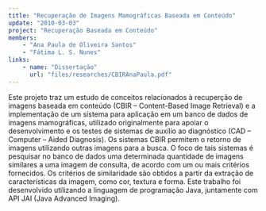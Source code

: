 ```yaml
---
title: "Recuperação de Imagens Mamográficas Baseada em Conteúdo"
update: "2010-03-03"
project: "Recuperação Baseada em Conteúdo"
members:
    - "Ana Paula de Oliveira Santos"
    - "Fátima L. S. Nunes"
links:
    - name: "Dissertação"
      url: "files/researches/CBIRAnaPaula.pdf"
---
```

Este projeto traz um estudo de conceitos relacionados à recuperção de imagens baseada em conteúdo (CBIR – Content-Based Image Retrieval) e a implementação de um sistema para aplicação em um banco de dados de imagens mamográficas, utilizado originalmente para apoiar o desenvolvimento e os testes de sistemas de auxílio ao diagnóstico (CAD – Computer – Aided Diagnosis). Os sistemas CBIR permitem o retorno de imagens utilizando outras imagens para a busca. O foco de tais sistemas é pesquisar no banco de dados uma determinada quantidade de imagens similares a uma imagem de consulta, de acordo com um ou mais critérios fornecidos. Os critérios de similaridade são obtidos a partir da extração de características da imagem, como cor, textura e forma. Este trabalho foi desenvolvido utilizando a linguagem de programação Java, juntamente com API JAI (Java Advanced Imaging).
